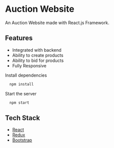 # Auction Website

An Auction Website made with React.js Framework.



## Features

- Integrated with backend
- Ability to create products
- Ability to bid for products
- Fully Responsive







Install dependencies

```bash
  npm install
```

Start the server

```bash
  npm start
```



## Tech Stack

* [React](https://reactjs.org/)
* [Redux](https://redux.js.org/)
* [Bootstrap](https://getbootstrap.com/)








